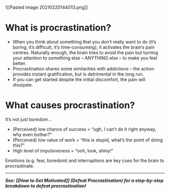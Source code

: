![[Pasted image 20210220144013.png]]

# What is procrastination?

-   When you think about something that you don’t really want to do (it’s boring, it’s difficult, it’s time-consuming), it activates the brain’s pain centres. Naturally enough, the brain tries to avoid the pain but turning your attention to something else – ANYTHING else – to make you feel better.
-   Procrastination shares some similarities with addictions – the action provides instant gratification, but is detrimental in the long run.
-   If you can get started despite the initial discomfort, the pain will dissipate.

# What causes procrastination?

It’s not just boredom…

-   (Perceived) low chance of success = “ugh, I can’t do it right anyway, why even bother?”
-   (Perceived) low value of work = “this is stupid, what’s the point of doing this?”
-   High level of impulsiveness = “ooh, look, shiny!”

Emotions (e.g. fear, boredom) and interruptions are key cues for the brain to procrastinate.

---

**_See: [[How to Get Motivated]] (Defeat Procrastination) for a step-by-step breakdown to defeat procrastination!_**